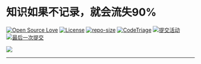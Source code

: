 # 知识如果不记录，就会流失90%

[![Open Source Love](https://badges.frapsoft.com/os/v1/open-source.svg?v=103)](https://github.com/ellerbrock/open-source-badges/)
[![License](https://img.shields.io/github/license/zhukunpenglinyutong/notes.svg)](LICENSE)
[![repo-size](https://img.shields.io/github/repo-size/zhukunpenglinyutong/notes.svg)](repo-size)
[![CodeTriage](https://www.codetriage.com/zhukunpenglinyutong/notes/badges/users.svg)](CodeTriage)
[![提交活动](https://img.shields.io/github/commit-activity/m/zhukunpenglinyutong/notes.svg)](提交活动)
[![最后一次提交](https://img.shields.io/github/last-commit/zhukunpenglinyutong/notes.svg)](最后一次提交)

<img src="https://ss0.bdstatic.com/94oJfD_bAAcT8t7mm9GUKT-xh_/timg?image&quality=100&size=b4000_4000&sec=1559637808&di=b2b7de8007a8e1c5e3ea07f3b2ae0192&src=http://5b0988e595225.cdn.sohucs.com/images/20171230/a540bdf43bdc49828f40a8a0e50ae762.jpeg" />

---

<!-- 表达不好，先注释掉吧
### 项目介绍

速查：项目产生的背景是最近应该就要出去找工作了，但是自己的知识体系散落于各处，有道云笔记，Mac系统备忘录，浏览器内，个人博客系统，GitHub，GitLab等，于是我决定把这些都融合一下，做一个真正的知识集合，但是又不打算将这个作为知识集合，最终决定根据我已有知识集合，做一个解决方案集合（也就是速查）| 你可以在里面查centos下安装各种软件的方法，查node启动一个http，查JS常用的方法等等，总之是解决方案集合

笔记：笔记是真正的笔记，记录着我的某些技术的攻克之旅，还有某些项目的制作过程和收获，这个是你们认识的笔记 -->